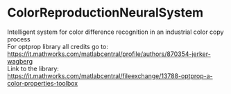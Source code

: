 # ColorReproductionNeuralSystem
Intelligent system for color difference recognition in an industrial color copy process <br>
For optprop library all credits go to: https://it.mathworks.com/matlabcentral/profile/authors/870354-jerker-wagberg <br>
Link to the library: https://it.mathworks.com/matlabcentral/fileexchange/13788-optprop-a-color-properties-toolbox 
